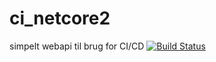 # ci_netcore2
simpelt webapi til brug for CI/CD
[![Build Status](https://dev.azure.com/mark0536/ci/_apis/build/status/MartinKierkegaard.ci_netcore2?branchName=master)](https://dev.azure.com/mark0536/ci/_build/latest?definitionId=3&branchName=master)
